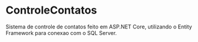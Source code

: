 # ControleContatos
 Sistema de controle de contatos feito em ASP.NET Core, utilizando o Entity Framework para conexao com o SQL Server.
